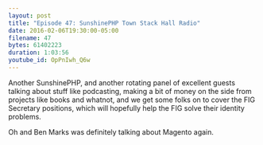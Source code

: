 ```yaml
---
layout: post
title: "Episode 47: SunshinePHP Town Stack Hall Radio"
date: 2016-02-06T19:30:00-05:00
filename: 47
bytes: 61402223
duration: 1:03:56
youtube_id: OpPnIwh_Q6w
---
```


Another SunshinePHP, and another rotating panel of excellent guests talking about stuff like podcasting, making a bit of money on the side from projects like books and whatnot, and we get some folks on to cover the FIG Secretary positions, which will hopefully help the FIG solve their identity problems.

Oh and Ben Marks was definitely talking about Magento again.
